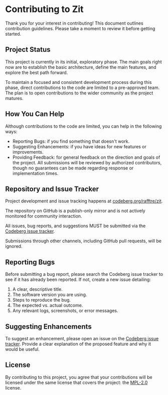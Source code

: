 <!--
SPDX-FileCopyrightText: 2025 Raffaele Tretola <rafftre@hey.com>
SPDX-License-Identifier: MPL-2.0
-->

# Contributing to Zit

Thank you for your interest in contributing!
This document outlines contribution guidelines.
Please take a moment to review it before getting started.

## Project Status

This project is currently in its initial, exploratory phase.
The main goals right now are to establish the basic architecture,
define the main features, and explore the best path forward.

To maintain a focused and consistent development process during this phase,
direct contributions to the code are limited to a pre-approved team.
The plan is to open contributions to the wider community as the project matures.

## How You Can Help

Although contributions to the code are limited,
you can help in the following ways:
- Reporting Bugs: if you find something that doesn't work.
- Suggesting Enhancements: if you have ideas for new features or improvements.
- Providing Feedback: for general feedback on the direction and goals of the project.
All submissions will be reviewed by authorized contributors,
though no guarantees can be made regarding response or implementation times.

## Repository and Issue Tracker

Project development and issue tracking happens at
[codeberg.org/rafftre/zit](https://codeberg.org/rafftre/zit).

The repository on GitHub is a publish-only mirror and is not actively monitored for community interaction.

All issues, bug reports, and suggestions MUST be submitted via the
[Codeberg issue tracker](https://codeberg.org/rafftre/zit/issues).

Submissions through other channels, including GitHub pull requests, will be ignored.

## Reporting Bugs

Before submitting a bug report,
please search the Codeberg issue tracker to see if it has already been reported.
If not, create a new issue detailing:
1. A clear, descriptive title.
2. The software version you are using.
3. Steps to reproduce the bug.
4. The expected vs. actual outcome.
5. Any relevant logs, screenshots, or error messages.

## Suggesting Enhancements

To suggest an enhancement, please open an issue on the
[Codeberg issue tracker](https://codeberg.org/rafftre/zit/issues).
Provide a clear explanation of the proposed feature and why it would be useful.

## License

By contributing to this project,
you agree that your contributions will be licensed under the same license that covers the project:
the [MPL-2.0](./LICENSE) license.
